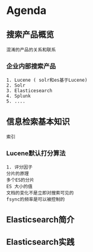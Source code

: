 # Agenda
## 搜索产品概览
    混淆的产品的关系和联系
### 企业内部搜索产品
    1. Lucene ( solr和es基于Lucene)
    2. Solr
    3. Elasticesearch
    4. Splunk
    5. ....
##	信息检索基本知识
    索引
### Lucene默认打分算法
    1. 评分因子
    分片的原理
    多个ES的分片
    ES 大小的值
    文档的变化不是立即对搜索可见的
    fsync的频率是可以被控制的
##	Elasticsearch简介
##	Elasticsearch实践

